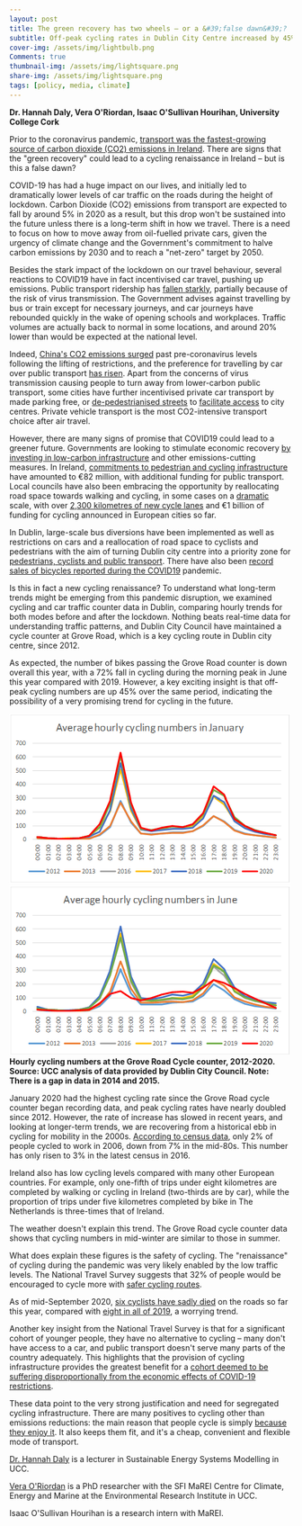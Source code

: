 ```yaml
---
layout: post
title: The green recovery has two wheels – or a &#39;false dawn&#39;?
subtitle: Off-peak cycling rates in Dublin City Centre increased by 45% during the lockdown
cover-img: /assets/img/lightbulb.png
Comments: true
thumbnail-img: /assets/img/lightsquare.png
share-img: /assets/img/lightsquare.png
tags: [policy, media, climate]
---
```


 **Dr. Hannah Daly, Vera O'Riordan, Isaac O'Sullivan Hourihan, University College Cork**

Prior to the coronavirus pandemic, [transport was the fastest-growing source of carbon dioxide (CO2) emissions in Ireland](http://www.seai.ie/data-and-insights/seai-statistics/key-statistics/co2/). There are signs that the &quot;green recovery&quot; could lead to a cycling renaissance in Ireland – but is this a false dawn?

COVID-19 has had a huge impact on our lives, and initially led to dramatically lower levels of car traffic on the roads during the height of lockdown. Carbon Dioxide (CO­2) emissions from transport are expected to fall by around 5% in 2020 as a result, but this drop won&#39;t be sustained into the future unless there is a long-term shift in how we travel. There is a need to focus on how to move away from oil-fuelled private cars, given the urgency of climate change and the Government&#39;s commitment to halve carbon emissions by 2030 and to reach a &quot;net-zero&quot; target by 2050.

Besides the stark impact of the lockdown on our travel behaviour, several reactions to COVID19 have in fact incentivised car travel, pushing up emissions. Public transport ridership has [fallen starkly](https://www.irishtimes.com/news/consumer/the-data-shows-public-transport-demand-fell-off-a-cliff-during-pandemic-what-next-1.4332994), partially because of the risk of virus transmission. The Government advises against travelling by bus or train except for necessary journeys, and car journeys have rebounded quickly in the wake of opening schools and workplaces. Traffic volumes are actually back to normal in some locations, and around 20% lower than would be expected at the national level.

Indeed, [China's CO2 emissions surged](https://www.carbonbrief.org/analysis-chinas-co2-emissions-surged-past-pre-coronavirus-levels-in-may) past pre-coronavirus levels following the lifting of restrictions, and the preference for travelling by car over public transport [has risen](https://chinadialogue.net/en/transport/how-is-the-pandemic-reshaping-urban-transport-in-china/). Apart from the concerns of virus transmission causing people to turn away from lower-carbon public transport, some cities have further incentivised private car transport by made parking free, or [de-pedestrianised streets](https://www.echolive.ie/corknews/City-Hall-chief-executive-addresses-pedestrianisation-timeline-for-reimagined-Cork-city-centre-623a672e-2248-47ce-9214-490dde7cb8b6-ds) to [facilitate access](https://www.echolive.ie/corknews/Two-hour-free-parking-to-continue-in-City-Hall-car-parks--1dd86c1c-dd76-4626-9689-33b50011c429-ds) to city centres. Private vehicle transport is the most CO2-intensive transport choice after air travel.

However, there are many signs of promise that COVID19 could lead to a greener future. Governments are looking to stimulate economic recovery [by investing in low-carbon infrastructure](https://www.carbonbrief.org/coronavirus-tracking-how-the-worlds-green-recovery-plans-aim-to-cut-emissions) and other emissions-cutting measures. In Ireland, [commitments to pedestrian and cycling infrastructure](https://www.gov.ie/en/publication/c48ab-july-jobs-stimulus/) have amounted to €82 million, with additional funding for public transport. Local councils have also been embracing the opportunity by reallocating road space towards walking and cycling, in some cases on a [dramatic](https://www.france24.com/en/20200508-covid-19-parisians-turn-to-cycling-as-end-of-lockdown-nears) scale, with over [2,300 kilometres of new cycle lanes](https://ecf.com/dashboard) and €1 billion of funding for cycling announced in European cities so far.

In Dublin, large-scale bus diversions have been implemented as well as restrictions on cars and a reallocation of road space to cyclists and pedestrians with the aim of turning Dublin city centre into a priority zone for [pedestrians, cyclists and public transport](https://www.irishtimes.com/news/environment/dublin-chamber-envisages-a-15-minute-post-covid-city-1.4354853). There have also been [record sales of bicycles reported during the COVID19](https://www.rte.ie/news/2020/0531/1143707-bike-boom-covid-retailers/) pandemic.

Is this in fact a new cycling renaissance? To understand what long-term trends might be emerging from this pandemic disruption, we examined cycling and car traffic counter data in Dublin, comparing hourly trends for both modes before and after the lockdown. Nothing beats real-time data for understanding traffic patterns, and Dublin City Council have maintained a cycle counter at Grove Road, which is a key cycling route in Dublin city centre, since 2012.

As expected, the number of bikes passing the Grove Road counter is down overall this year, with a 72% fall in cycling during the morning peak in June this year compared with 2019. However, a key exciting insight is that off-peak cycling numbers are up 45% over the same period, indicating the possibility of a very promising trend for cycling in the future.

![](/assets/img/cycling1.png)![](/assets/img/cycling2.png)
**Hourly cycling numbers at the Grove Road Cycle counter, 2012-2020. Source: UCC analysis of data provided by Dublin City Council. Note: There is a gap in data in 2014 and 2015.**

January 2020 had the highest cycling rate since the Grove Road cycle counter began recording data, and peak cycling rates have nearly doubled since 2012. However, the rate of increase has slowed in recent years, and looking at longer-term trends, we are recovering from a historical ebb in cycling for mobility in the 2000s. [According to census data](https://www.cso.ie/en/releasesandpublications/ep/p-cp6ci/p6cii/p6mtw/), only 2% of people cycled to work in 2006, down from 7% in the mid-80s. This number has only risen to 3% in the latest census in 2016.

Ireland also has low cycling levels compared with many other European countries. For example, only one-fifth of trips under eight kilometres are completed by walking or cycling in Ireland (two-thirds are by car), while the proportion of trips under five kilometres completed by bike in The Netherlands is three-times that of Ireland.

The weather doesn&#39;t explain this trend. The Grove Road cycle counter data shows that cycling numbers in mid-winter are similar to those in summer.

What does explain these figures is the safety of cycling. The &quot;renaissance&quot; of cycling during the pandemic was very likely enabled by the low traffic levels. The National Travel Survey suggests that 32% of people would be encouraged to cycle more with [safer cycling routes](https://www.cso.ie/en/releasesandpublications/ep/p-nts/nationaltravelsurvey2019/cycling/).

As of mid-September 2020, [six cyclists have sadly died](https://www.garda.ie/en/roads-policing/statistics/roads-policing-fatalities-to-date-for-2020/) on the roads so far this year, compared with [eight in all of 2019](https://irishcycle.com/2020/01/01/8-people-killed-in-collisions-while-cycling-on-irish-roads-in-2019/), a worrying trend.

Another key insight from the National Travel Survey is that for a significant cohort of younger people, they have no alternative to cycling – many don&#39;t have access to a car, and public transport doesn&#39;t serve many parts of the country adequately. This highlights that the provision of cycling infrastructure provides the greatest benefit for a [cohort deemed to be suffering disproportionally from the economic effects of COVID-19 restrictions](https://www.esri.ie/system/files/publications/SUSTAT94_3.pdf).

These data point to the very strong justification and need for segregated cycling infrastructure. There are many positives to cycling other than emissions reductions: the main reason that people cycle is simply [because they enjoy it](https://www.cso.ie/en/releasesandpublications/ep/p-nts/nationaltravelsurvey2019/cycling/). It also keeps them fit, and it's a cheap, convenient and flexible mode of transport.

[Dr. Hannah Daly](http://www.hannahdaly.ie/) is a lecturer in Sustainable Energy Systems Modelling in UCC.

[Vera O'Riordan](https://www.marei.ie/people/vera-oriordan/) is a PhD researcher with the SFI MaREI Centre for Climate, Energy and Marine at the Environmental Research Institute in UCC.

Isaac O'Sullivan Hourihan is a research intern with MaREI.

